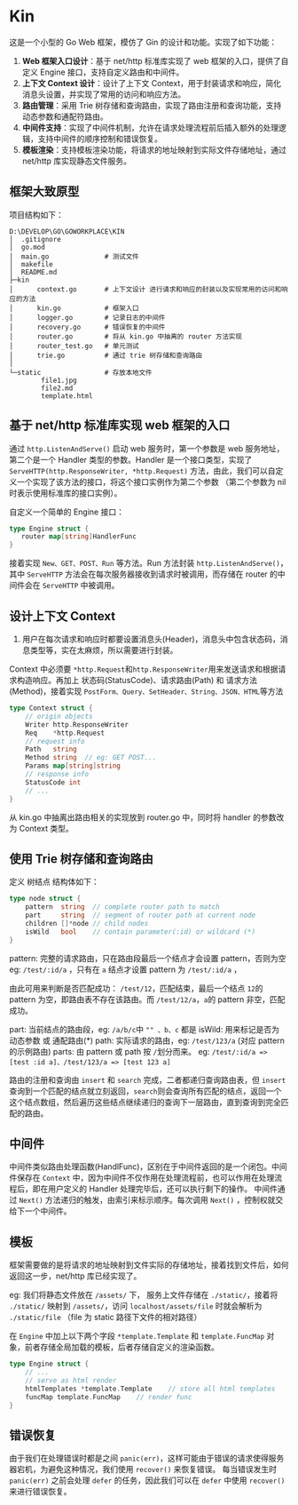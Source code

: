 # Kin

这是一个小型的 Go Web 框架，模仿了 Gin 的设计和功能。实现了如下功能：

1. **Web 框架入口设计**：基于 net/http 标准库实现了 web 框架的入口，提供了自定义 Engine 接口，支持自定义路由和中间件。
2. **上下文 Context 设计**：设计了上下文 Context，用于封装请求和响应，简化消息头设置，并实现了常用的访问和响应方法。
3. **路由管理**：采用 Trie 树存储和查询路由，实现了路由注册和查询功能，支持动态参数和通配符路由。
4. **中间件支持**：实现了中间件机制，允许在请求处理流程前后插入额外的处理逻辑，支持中间件的顺序控制和错误恢复。
5. **模板渲染**：支持模板渲染功能，将请求的地址映射到实际文件存储地址，通过 net/http 库实现静态文件服务。

## 框架大致原型

项目结构如下：

```shell
D:\DEVELOP\GO\GOWORKPLACE\KIN
│  .gitignore
│  go.mod
│  main.go				# 测试文件
│  makefile
│  README.md
├─kin
│      context.go		# 上下文设计 进行请求和响应的封装以及实现常用的访问和响应的方法
│      kin.go			# 框架入口
│      logger.go		# 记录日志的中间件
│      recovery.go		# 错误恢复的中间件
│      router.go		# 将从 kin.go 中抽离的 router 方法实现
│      router_test.go	# 单元测试
│      trie.go			# 通过 trie 树存储和查询路由
│
└─static				# 存放本地文件
        file1.jpg
        file2.md
        template.html
```

## 基于 net/http 标准库实现 web 框架的入口

通过 `http.ListenAndServe()` 启动 web 服务时，第一个参数是 web 服务地址，第二个是一个 Handler 类型的参数。Handler 是一个接口类型，实现了 `ServeHTTP(http.ResponseWriter, *http.Request)` 方法，由此，我们可以自定义一个实现了该方法的接口，将这个接口实例作为第二个参数 （第二个参数为 nil 时表示使用标准库的接口实例）。

自定义一个简单的 Engine 接口：

```go
type Engine struct {
   router map[string]HandlerFunc
}
```

接着实现 `New、GET、POST、Run` 等方法。Run 方法封装 `http.ListenAndServe()`，其中 `ServeHTTP` 方法会在每次服务器接收到请求时被调用，而存储在 router 的中间件会在 `ServeHTTP` 中被调用。

## 设计上下文 Context

1. 用户在每次请求和响应时都要设置消息头(Header)，消息头中包含状态码，消息类型等，实在太麻烦，所以需要进行封装。

Context 中必须要 `*http.Request`和`http.ResponseWriter`用来发送请求和根据请求构造响应。再加上 状态码(StatusCode)、请求路由(Path) 和 请求方法 (Method)，接着实现 `PostForm、Query、SetHeader、String、JSON、HTML`等方法

```go
type Context struct {
	// origin objects
	Writer http.ResponseWriter
	Req    *http.Request
	// request info
	Path   string
	Method string  // eg: GET POST...
	Params map[string]string
	// response info
	StatusCode int
	// ...
}
```

从 kin.go 中抽离出路由相关的实现放到 router.go 中，同时将 handler 的参数改为 Context 类型。

## 使用 Trie 树存储和查询路由

定义 树结点 结构体如下：

```go
type node struct {
	pattern  string  // complete router path to match
	part     string  // segment of router path at current node
	children []*node // child nodes
	isWild   bool    // contain parameter(:id) or wildcard (*)
}
```

pattern: 完整的请求路由，只在路由段最后一个结点才会设置 pattern，否则为空 eg: `/test/:id/a` ，只有在 `a` 结点才设置 pattern 为 `/test/:id/a` ，

由此可用来判断是否匹配成功： `/test/12`，匹配结束，最后一个结点 `12`的 pattern 为空，即路由表不存在该路由。而 `/test/12/a`，`a`的 pattern 非空，匹配成功。

part: 当前结点的路由段，eg: `/a/b/c`中 `"" 、b、c` 都是
isWild: 用来标记是否为 动态参数 或 通配路由(\*)
path: 实际请求的路由，eg: `/test/123/a` (对应 pattern 的示例路由)
parts: 由 pattern 或 path 按 `/`划分而来。 eg: `/test/:id/a => [test :id a]、/test/123/a => [test 123 a]`

路由的注册和查询由 `insert` 和 `search` 完成，二者都递归查询路由表，但 `insert`查询到一个匹配的结点就立刻返回，`search`则会查询所有匹配的结点，返回一个这个结点数组，然后遍历这些结点继续递归的查询下一层路由，直到查询到完全匹配的路由。

## 中间件

中间件类似路由处理函数(HandlFunc)，区别在于中间件返回的是一个闭包。中间件保存在 `Context` 中，因为中间件不仅作用在处理流程前，也可以作用在处理流程后，即在用户定义的 Handler 处理完毕后，还可以执行剩下的操作。
中间件通过 `Next()` 方法递归的触发，由索引来标示顺序。每次调用 `Next()` ，控制权就交给下一个中间件。

## 模板

框架需要做的是将请求的地址映射到文件实际的存储地址，接着找到文件后，如何返回这一步，net/http 库已经实现了。

eg: 我们将静态文件放在 `/assets/` 下， 服务上文件存储在 `./static/`，接着将 `./static/` 映射到 `/assets/`，访问 `localhost/assets/file` 时就会解析为 `./static/file` （file 为 static 路径下文件的相对路径）

在 `Engine` 中加上以下两个字段 `*template.Template` 和 `template.FuncMap` 对象，前者存储全局加载的模板，后者存储自定义的渲染函数。

```go
type Engine struct {
	// ...
	// serve as html render
	htmlTemplates *template.Template	// store all html templates
	funcMap template.FuncMap	// render func
}
```

## 错误恢复

由于我们在处理错误时都是之间 `panic(err)`，这样可能由于错误的请求使得服务器宕机，为避免这种情况，我们使用 `recover()` 来恢复错误。
每当错误发生时 `panic(err)` 之前会处理 `defer` 的任务，因此我们可以在 `defer` 中使用 `recover()` 来进行错误恢复。

